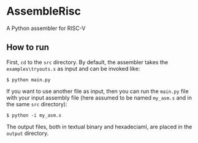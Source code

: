 # AssembleRisc
A Python assembler for RISC-V


## How to run
First, `cd` to the `src` directory. By default, the assembler takes the `examples\tryouts.s` as input and can be invoked like:

    $ python main.py

If you want to use another file as input, then you can run the `main.py` file with your input assembly file (here assumed to be named `my_asm.s` and in the same `src` directory):

    $ python -i my_asm.s

The output files, both in textual binary and hexadeciaml, are placed in the `output` directory.
